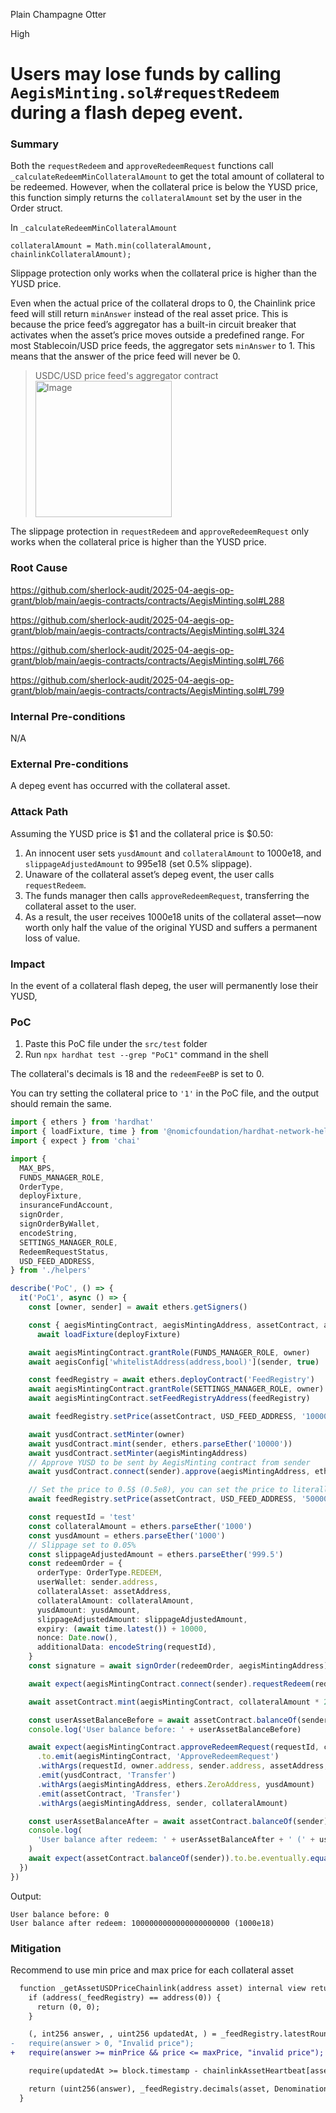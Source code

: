 Plain Champagne Otter

High

# Users may lose funds by calling `AegisMinting.sol#requestRedeem` during a flash depeg event.

### Summary

Both the `requestRedeem` and `approveRedeemRequest` functions call `_calculateRedeemMinCollateralAmount` to get the total amount of collateral to be redeemed. However, when the collateral price is below the YUSD price, this function simply returns the `collateralAmount` set by the user in the Order struct.

In `_calculateRedeemMinCollateralAmount`
```solidity
collateralAmount = Math.min(collateralAmount, chainlinkCollateralAmount);
```
Slippage protection only works when the collateral price is higher than the YUSD price.

Even when the actual price of the collateral drops to 0, the Chainlink price feed will still return `minAnswer` instead of the real asset price. This is because the price feed’s aggregator has a built-in circuit breaker that activates when the asset’s price moves outside a predefined range. For most Stablecoin/USD price feeds, the aggregator sets `minAnswer` to 1. This means that the answer of the price feed will never be 0.

> USDC/USD price feed's aggregator contract
> <img width="218" alt="Image" src="https://sherlock-files.ams3.digitaloceanspaces.com/gh-images/51e09e0b-c1c8-4bb2-8cdb-b69825941085" />

The slippage protection in `requestRedeem` and `approveRedeemRequest` only works when the collateral price is higher than the YUSD price.


### Root Cause

https://github.com/sherlock-audit/2025-04-aegis-op-grant/blob/main/aegis-contracts/contracts/AegisMinting.sol#L288

https://github.com/sherlock-audit/2025-04-aegis-op-grant/blob/main/aegis-contracts/contracts/AegisMinting.sol#L324

https://github.com/sherlock-audit/2025-04-aegis-op-grant/blob/main/aegis-contracts/contracts/AegisMinting.sol#L766

https://github.com/sherlock-audit/2025-04-aegis-op-grant/blob/main/aegis-contracts/contracts/AegisMinting.sol#L799

### Internal Pre-conditions

N/A

### External Pre-conditions

A depeg event has occurred with the collateral asset.


### Attack Path

Assuming the YUSD price is $1 and the collateral price is $0.50:
1. An innocent user sets `yusdAmount` and `collateralAmount` to 1000e18, and `slippageAdjustedAmount` to 995e18 (set 0.5% slippage).
2. Unaware of the collateral asset’s depeg event, the user calls `requestRedeem`.
3. The funds manager then calls `approveRedeemRequest`, transferring the collateral asset to the user.
4. As a result, the user receives 1000e18 units of the collateral asset—now worth only half the value of the original YUSD and suffers a permanent loss of value.

### Impact

In the event of a collateral flash depeg, the user will permanently lose their YUSD, 


### PoC

1. Paste this PoC file under the `src/test` folder
2. Run `npx hardhat test --grep "PoC1"` command in the shell

The collateral's decimals is 18 and the `redeemFeeBP` is set to 0.

You can try setting the collateral price to `'1'` in the PoC file, and the output should remain the same.

```ts
import { ethers } from 'hardhat'
import { loadFixture, time } from '@nomicfoundation/hardhat-network-helpers'
import { expect } from 'chai'

import {
  MAX_BPS,
  FUNDS_MANAGER_ROLE,
  OrderType,
  deployFixture,
  insuranceFundAccount,
  signOrder,
  signOrderByWallet,
  encodeString,
  SETTINGS_MANAGER_ROLE,
  RedeemRequestStatus,
  USD_FEED_ADDRESS,
} from './helpers'

describe('PoC', () => {
  it('PoC1', async () => {
    const [owner, sender] = await ethers.getSigners()

    const { aegisMintingContract, aegisMintingAddress, assetContract, assetAddress, yusdContract, aegisConfig } =
      await loadFixture(deployFixture)

    await aegisMintingContract.grantRole(FUNDS_MANAGER_ROLE, owner)
    await aegisConfig['whitelistAddress(address,bool)'](sender, true)

    const feedRegistry = await ethers.deployContract('FeedRegistry')
    await aegisMintingContract.grantRole(SETTINGS_MANAGER_ROLE, owner)
    await aegisMintingContract.setFeedRegistryAddress(feedRegistry)

    await feedRegistry.setPrice(assetContract, USD_FEED_ADDRESS, '100000000')

    await yusdContract.setMinter(owner)
    await yusdContract.mint(sender, ethers.parseEther('10000'))
    await yusdContract.setMinter(aegisMintingAddress)
    // Approve YUSD to be sent by AegisMinting contract from sender
    await yusdContract.connect(sender).approve(aegisMintingAddress, ethers.parseEther('10000'))

    // Set the price to 0.5$ (0.5e8), you can set the price to literally 1 (1 / 1e8) and the result is still the same
    await feedRegistry.setPrice(assetContract, USD_FEED_ADDRESS, '50000000')

    const requestId = 'test'
    const collateralAmount = ethers.parseEther('1000')
    const yusdAmount = ethers.parseEther('1000')
    // Slippage set to 0.05%
    const slippageAdjustedAmount = ethers.parseEther('999.5')
    const redeemOrder = {
      orderType: OrderType.REDEEM,
      userWallet: sender.address,
      collateralAsset: assetAddress,
      collateralAmount: collateralAmount,
      yusdAmount: yusdAmount,
      slippageAdjustedAmount: slippageAdjustedAmount,
      expiry: (await time.latest()) + 10000,
      nonce: Date.now(),
      additionalData: encodeString(requestId),
    }
    const signature = await signOrder(redeemOrder, aegisMintingAddress)

    await expect(aegisMintingContract.connect(sender).requestRedeem(redeemOrder, signature)).to.be.not.reverted

    await assetContract.mint(aegisMintingContract, collateralAmount * 2n)

    const userAssetBalanceBefore = await assetContract.balanceOf(sender)
    console.log('User balance before: ' + userAssetBalanceBefore)

    await expect(aegisMintingContract.approveRedeemRequest(requestId, collateralAmount))
      .to.emit(aegisMintingContract, 'ApproveRedeemRequest')
      .withArgs(requestId, owner.address, sender.address, assetAddress, collateralAmount, yusdAmount, 0)
      .emit(yusdContract, 'Transfer')
      .withArgs(aegisMintingAddress, ethers.ZeroAddress, yusdAmount)
      .emit(assetContract, 'Transfer')
      .withArgs(aegisMintingAddress, sender, collateralAmount)

    const userAssetBalanceAfter = await assetContract.balanceOf(sender)
    console.log(
      'User balance after redeem: ' + userAssetBalanceAfter + ' (' + userAssetBalanceAfter / 10n ** 18n + 'e18)',
    )
    await expect(assetContract.balanceOf(sender)).to.be.eventually.equal(userAssetBalanceBefore + collateralAmount)
  })
})
```

Output:
```shell
User balance before: 0
User balance after redeem: 1000000000000000000000 (1000e18)
```

### Mitigation

Recommend to use min price and max price for each collateral asset

```diff
  function _getAssetUSDPriceChainlink(address asset) internal view returns (uint256, uint8) {
    if (address(_feedRegistry) == address(0)) {
      return (0, 0);
    }

    (, int256 answer, , uint256 updatedAt, ) = _feedRegistry.latestRoundData(asset, Denominations.USD);
-   require(answer > 0, "Invalid price");
+   require(answer >= minPrice && price <= maxPrice, "invalid price");

    require(updatedAt >= block.timestamp - chainlinkAssetHeartbeat[asset], "Stale price");

    return (uint256(answer), _feedRegistry.decimals(asset, Denominations.USD));
  }
```